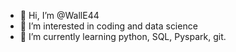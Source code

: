 - 👋 Hi, I’m @WallE44
- 👀 I’m interested in coding and data science
- 🌱 I’m currently learning python, SQL, Pyspark, git. 


<!---
WallE44/WallE44 is a ✨ special ✨ repository because its `README.md` (this file) appears on your GitHub profile.
You can click the Preview link to take a look at your changes.
--->
